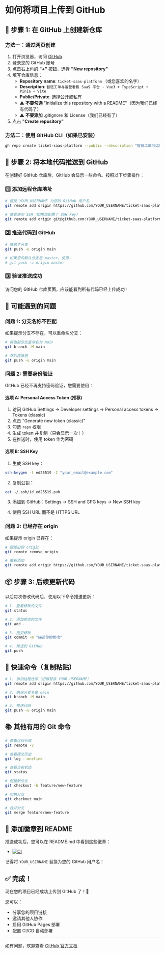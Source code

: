 # 如何将项目上传到 GitHub

## 📝 步骤 1: 在 GitHub 上创建新仓库

### 方法一：通过网页创建

1. 打开浏览器，访问 [GitHub](https://github.com)
2. 登录您的 GitHub 账号
3. 点击右上角的 **"+"** 按钮，选择 **"New repository"**
4. 填写仓库信息：
   - **Repository name**: `ticket-saas-platform` （或您喜欢的名字）
   - **Description**: `智链工单与运营看板 SaaS 平台 - Vue3 + TypeScript + Pinia + Vite`
   - **Public/Private**: 选择公开或私有
   - ⚠️ **不要勾选** "Initialize this repository with a README"（因为我们已经有代码了）
   - ⚠️ **不要添加** .gitignore 和 License（我们已经有了）
5. 点击 **"Create repository"**

### 方法二：使用 GitHub CLI（如果已安装）

```bash
gh repo create ticket-saas-platform --public --description "智链工单与运营看板 SaaS 平台"
```

## 🚀 步骤 2: 将本地代码推送到 GitHub

在创建好 GitHub 仓库后，GitHub 会显示一些命令。按照以下步骤操作：

### 1️⃣ 添加远程仓库地址

```bash
# 替换 YOUR_USERNAME 为您的 GitHub 用户名
git remote add origin https://github.com/YOUR_USERNAME/ticket-saas-platform.git

# 或者使用 SSH（如果您配置了 SSH key）
git remote add origin git@github.com:YOUR_USERNAME/ticket-saas-platform.git
```

### 2️⃣ 推送代码到 GitHub

```bash
# 推送主分支
git push -u origin main

# 如果您的默认分支是 master，使用：
# git push -u origin master
```

### 3️⃣ 验证推送成功

访问您的 GitHub 仓库页面，应该能看到所有代码已经上传成功！

## 🔧 可能遇到的问题

### 问题 1: 分支名称不匹配

如果提示分支不存在，可以重命名分支：

```bash
# 将当前分支重命名为 main
git branch -M main

# 然后再推送
git push -u origin main
```

### 问题 2: 需要身份验证

GitHub 已经不再支持密码验证，您需要使用：

#### 选项 A: Personal Access Token (推荐)

1. 访问 GitHub Settings → Developer settings → Personal access tokens → Tokens (classic)
2. 点击 "Generate new token (classic)"
3. 勾选 `repo` 权限
4. 生成 token 并复制（只会显示一次！）
5. 在推送时，使用 token 作为密码

#### 选项 B: SSH Key

1. 生成 SSH key：
```bash
ssh-keygen -t ed25519 -C "your_email@example.com"
```

2. 复制公钥：
```bash
cat ~/.ssh/id_ed25519.pub
```

3. 添加到 GitHub：Settings → SSH and GPG keys → New SSH key

4. 使用 SSH URL 而不是 HTTPS URL

### 问题 3: 已经存在 origin

如果提示 origin 已存在：

```bash
# 删除旧的 origin
git remote remove origin

# 重新添加
git remote add origin https://github.com/YOUR_USERNAME/ticket-saas-platform.git
```

## 📦 步骤 3: 后续更新代码

以后每次修改代码后，使用以下命令推送更新：

```bash
# 1. 查看修改的文件
git status

# 2. 添加修改的文件
git add .

# 3. 提交修改
git commit -m "描述你的修改"

# 4. 推送到 GitHub
git push
```

## 🎯 快速命令（复制粘贴）

```bash
# 1. 添加远程仓库（记得替换 YOUR_USERNAME）
git remote add origin https://github.com/YOUR_USERNAME/ticket-saas-platform.git

# 2. 确保分支名是 main
git branch -M main

# 3. 推送代码
git push -u origin main
```

## 📚 其他有用的 Git 命令

```bash
# 查看远程仓库
git remote -v

# 查看提交历史
git log --oneline

# 查看当前状态
git status

# 创建新分支
git checkout -b feature/new-feature

# 切换分支
git checkout main

# 合并分支
git merge feature/new-feature
```

## 🌟 添加徽章到 README

推送成功后，您可以在 README.md 中看到这些徽章：

- [![CI](https://github.com/YOUR_USERNAME/ticket-saas-platform/actions/workflows/ci.yml/badge.svg)](https://github.com/YOUR_USERNAME/ticket-saas-platform/actions/workflows/ci.yml)

记得将 `YOUR_USERNAME` 替换为您的 GitHub 用户名！

## ✅ 完成！

现在您的项目已经成功上传到 GitHub 了！🎉

您可以：
- 分享您的项目链接
- 邀请其他人协作
- 启用 GitHub Pages 部署
- 配置 CI/CD 自动部署

---

如有问题，欢迎查看 [GitHub 官方文档](https://docs.github.com/zh)

